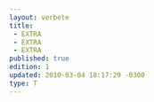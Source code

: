```yaml
---
layout: verbete
title:
 - EXTRA
 - EXTRA
 - EXTRA
published: true
edition: 1  
updated: 2010-03-04 18:17:29 -0300
type: T
---
```


